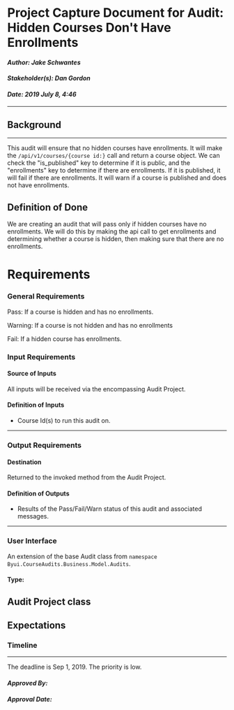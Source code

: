 # Project Capture Document for Audit: Hidden Courses Don't Have Enrollments
#### *Author: Jake Schwantes*
#### *Stakeholder(s): Dan Gordon*
#### *Date: 2019 July 8, 4:46*

---

## Background

-----

This audit will ensure that no hidden courses have enrollments. It will make the `/api/v1/courses/{course id:}` call and return a course object. We can check the "is_published" key to determine if it is public, and the "enrollments" key to determine if there are enrollments. If it is published, it will fail if there are enrollments. It will warn if a course is published and does not have enrollments.

## Definition of Done

We are creating an audit that will pass only if hidden courses have no enrollments. We will do this by making the api call to get enrollments and determining whether a course is hidden, then making sure that there are no enrollments.
# Requirements
### General Requirements
<!-- What counts as pass/fail/warn? -->
Pass: If a course is hidden and has no enrollments.

Warning: If a course is not hidden and has no enrollments

Fail: If a hidden course has enrollments.
### Input Requirements
#### Source of Inputs
All inputs will be received via the encompassing Audit Project.
#### Definition of Inputs
<!-- TBD: do not fill out just yet -->
- Course Id(s) to run this audit on.
---
### Output Requirements
#### Destination
Returned to the invoked method from the Audit Project.
#### Definition of Outputs
<!-- TBD: do not fill out just yet -->
- Results of the Pass/Fail/Warn status of this audit and associated messages.
---
### User Interface
An extension of the base Audit class from `namespace Byui.CourseAudits.Business.Model.Audits`.
#### Type:
Audit Project class
-----
## Expectations
### Timeline
<!-- What is the deadline? 2019 Sep 1? -->
<!-- What priority is this audit? -->
-----
The deadline is Sep 1, 2019.
The priority is low.
#### *Approved By:* 
#### *Approval Date:*
